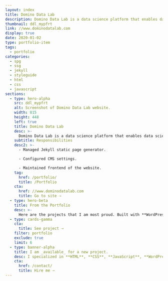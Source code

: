 ```yaml
---
layout: index
title: Domino Data Lab
description: Domino Data Lab is a data science platform that enables data science teams to rapidly develop and deploy models that drive breakthrough innovation and competitive advantage.
thumbnail: ddl_mypfrt
link: //www.dominodatalab.com
display: true
date: 2020-01-02
type: portfolio-item
tags:
  - portfolio
categories:
  - spg
  - ssg
  - jekyll
  - styleguide
  - html
  - css
  - javascript
sections:
  - type: hero-alpha
    src: ddl_mypfrt
    alt: Screenshot of Domino Data Lab website.
    width: 815
    height: 448
    left: true
    title: Domino Data Lab
    desc: >-
      Domino Data Lab is a data science platform that enables data science teams to rapidly develop and deploy models that drive breakthrough innovation and competitive advantage. The website runs on Jekyll.
    subtitle: Responsibilities
    desc2: >-
      - Managed Jekyll static page generator.

      - Configured CMS settings.

      - Maintained frontend of the website.
    tag:
      href: /portfolio/
      title: /Portfolio
    cta:
      href: //www.dominodatalab.com
      title: Go to site ⇢
  - type: hero-beta
    title: From the Portfolio
    desc: >-
      Here are the projects that I am most proud. Built with **WordPress**, **Shopify**, **Jekyll**, and **Hugo**, among others.
  - type: cards-gamma
    cta:
      title: See project ⇢
    filter: portfolio
    exclude: true
    limit: 6
  - type: banner-alpha
    title: I am _available_ for a new project.
    desc: I specialized in **HTML**, **CSS**, **JavaScript**, **WordPress**, **Shopify**, and **JAMstack** technologies.
    cta:
      href: /contact/
      title: Hire me ⇢
---
```

